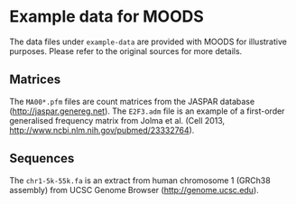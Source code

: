 Example data for MOODS
======================

The data files under `example-data` are provided with MOODS for illustrative purposes. Please refer to the original sources for more details.

Matrices
--------

The `MA00*.pfm` files are count matrices from the JASPAR database (http://jaspar.genereg.net). The `E2F3.adm` file is an example of a first-order generalised frequency matrix from Jolma et al. (Cell 2013, http://www.ncbi.nlm.nih.gov/pubmed/23332764).

Sequences
---------

The `chr1-5k-55k.fa` is an extract from human chromosome 1 (GRCh38 assembly) from UCSC Genome Browser (http://genome.ucsc.edu).